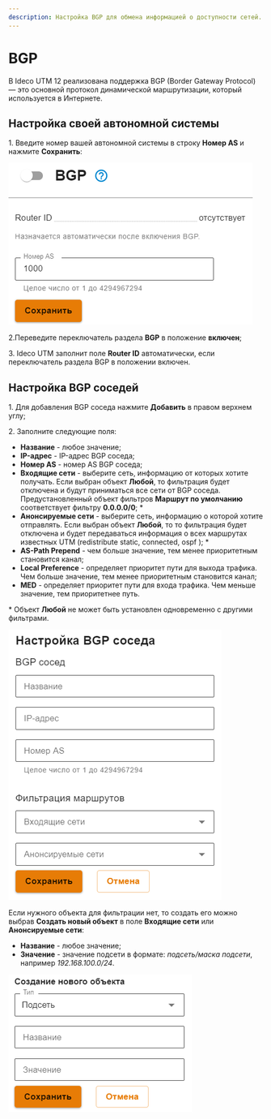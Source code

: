 ```yaml
---
description: Настройка BGP для обмена информацией о доступности сетей.
---
```


# BGP

В Ideco UTM 12 реализована поддержка BGP (Border Gateway Protocol) — это основной протокол динамической маршрутизации, который используется в Интернете.

## Настройка своей автономной системы

1\. Введите номер вашей автономной системы в строку **Номер AS** и нажмите **Сохранить**:

![](../../.gitbook/assets/bgp.png)

2.Переведите переключатель раздела **BGP** в положение **включен**;

3\. Ideco UTM заполнит поле **Router ID** автоматически, если переключатель раздела BGP в положении включен.

## Настройка BGP соседей

1\. Для добавления BGP соседа нажмите **Добавить** в правом верхнем углу;

2\. Заполните следующие поля:

* **Название** - любое значение;
* **IP-адрес** - IP-адрес BGP соседа;
* **Номер AS** - номер AS BGP соседа;
* **Входящие сети** - выберите сеть, информацию от которых хотите получать. Если выбран объект **Любой**, то фильтрация будет отключена и будут приниматься все сети от BGP соседа. Предустановленный объект фильтров **Маршрут по умолчанию** соответствует фильтру **0.0.0.0/0**; *
* **Анонсируемые сети** - выберите сеть, информацию о которой хотите отправлять. Если выбран объект **Любой**, то то фильтрация будет отключена и будет передаваться информация о всех маршрутах известных UTM (redistribute static, connected, ospf ); *
* **AS-Path Prepend** - чем больше значение, тем менее приоритетным становится канал;
* **Local Preference** - определяет приоритет пути для выхода трафика. Чем больше значение, тем менее приоритетным становится канал;
* **MED** - определяет приоритет пути для входа трафика. Чем меньше значение, тем приоритетнее путь.

\* Объект **Любой** не может быть установлен одновременно с другими фильтрами.

![](../../.gitbook/assets/bgp1.png)

Если нужного объекта для фильтрации нет, то создать его можно выбрав **Создать новый объект** в поле **Входящие сети** или **Анонсируемые сети**:

* **Название** - любое значение;
* **Значение** - значение подсети в формате: _подсеть/маска подсети_, например _192.168.100.0/24_.

![](../../.gitbook/assets/bgp2.png)

